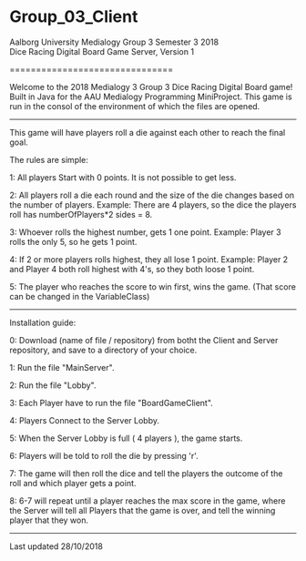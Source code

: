 # Group_03_Client

Aalborg University Medialogy Group 3 Semester 3 2018 <br /> Dice Racing Digital Board Game Server, Version 1

===============================

Welcome to the 2018 Medialogy 3 Group 3 Dice Racing Digital Board game! <br />
Built in Java for the AAU Medialogy Programming MiniProject.
This game is run in the consol of the environment of which the files are opened.

------

This game will have players roll a die against each other to reach the final goal.

The rules are simple:

1: All players Start with 0 points. It is not possible to get less.

2: All players roll a die each round and the size of the die changes based on the number of players.
	Example: There are 4 players, so the dice the players roll has numberOfPlayers*2 sides = 8.
	
3: Whoever rolls the highest number, gets 1 one point.
	Example: Player 3 rolls the only 5, so he gets 1 point.
	
4: If 2 or more players rolls highest, they all lose 1 point.
	Example: Player 2 and Player 4 both roll highest with 4's, so they both loose 1 point.
	
5: The player who reaches the score to win first, wins the game. (That score can be changed in the VariableClass)

------

Installation guide:

0: Download (name of file / repository) from botht the Client and Server repository, and save to a directory of your choice.

1: Run the file "MainServer".

2: Run the file "Lobby".

3: Each Player have to run the file "BoardGameClient".

4: Players Connect to the Server Lobby.

5: When the Server Lobby is full ( 4 players ), the game starts.

6: Players will be told to roll the die by pressing 'r'.

7: The game will then roll the dice and tell the players the outcome of the roll and which player gets a point.

8: 6-7 will repeat until a player reaches the max score in the game, where the Server will tell all Players that the game is over, and tell the winning player that they won.

---

Last updated 28/10/2018
